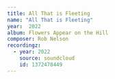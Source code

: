 ```yaml
---
title: All That is Fleeting
name: "All That is Fleeting"
year:  2022
album: Flowers Appear on the Hill
composer: Rob Nelson
recordingz:
  - year: 2022
    source: soundcloud
    id: 1372478449
---
```


